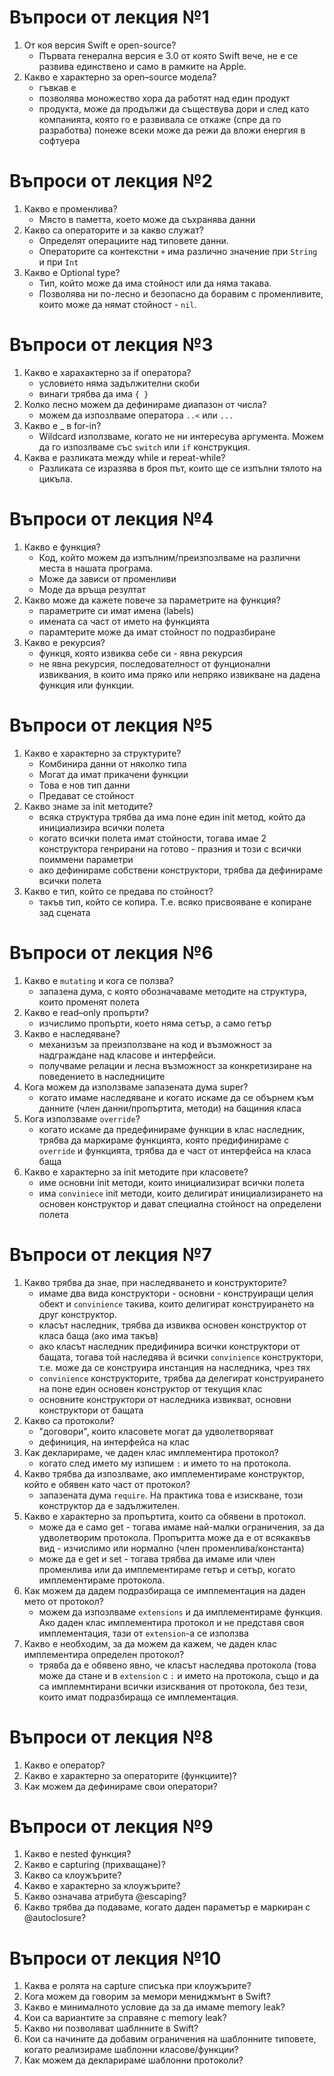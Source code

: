 # Въпроси от лекция №1
1. От коя версия Swift е open-source?
	* Първата генерална версия е 3.0 от която Swift вече, не е се развива единствено и само в рамките на Apple.
2. Какво е характерно за open–source модела?
	* гъвкав е
	* позволява моножество хора да работят над един продукт
	* продукта, може да продължи да съществува дори и след като компанията, която го е развивала се откаже (спре да го разработва) понеже всеки може да режи да вложи енергия в софтуера


# Въпроси от лекция №2 
1. Какво е променлива?
	* Място в паметта, което може да съхранява данни	
2. Какво са операторите и за какво служат? 
	* Определят операциите над типовете данни.
	* Операторите са контекстни ```+``` има различно значение при ```String``` и при ```Int```
3. Какво е Optional type?
	* Тип, който може да има стойност или да няма такава.
	* Позволява ни по-лесно и безопасно да боравим с променливите, които може да нямат стойност - ```nil```.

# Въпроси от лекция №3 

1. Какво е харахактерно за if оператора?
	* условието няма задължителни скоби 
	* винаги трябва да има ```{ }```
2. Колко лесно можем да дефинираме диапазон от числа?
	* можем да изпозлваме оператора ```..<``` или ```...```  
3. Какво е _ в for-in?
	* Wildcard използваме, когато не ни интересува аргумента. Можем да го изпозлваме със ```switch``` или ```if``` конструкция.
4. Каква е разликата между while и repeat-while?
	* Разликата се изразява в броя път, които ще се изпълни тялото на цикъла. 


# Въпроси от лекция №4

1. Какво е функция?
	* Код, който можем да изпълним/преизпозлваме на различни места в нашата програма.
	* Може да зависи от променливи
	* Моде да връща резултат
2. Какво може да кажете повече за параметрите на функция?
	* параметрите си имат имена (labels)
	* имената са част от името на функцията
	* парамтерите може да имат стойност по подразбиране
3. Какво е рекурсия?
	* функця, която извиква себе си - явна рекурсия
	* не явна рекурсия, последователност от фунционални извиквания, в които има пряко или непряко извикване на дадена функция или функции.

	
# Въпроси от лекция №5
1. Какво е характерно за структурите?
	* Комбинира данни от няколко типа
	* Могат да имат прикачени функции
	* Това е нов тип данни
	* Предават се стойност
2. Какво знаме за init методите?
	* всяка структура трябва да има поне един init метод, който да инициализира всички полета
	* когато всички полета имат стойности, тогава имае 2 конструктора генрирани на готово - празния и този с всички поиммени параметри
	* ако дефинираме собствени конструктори, трябва да дефинираме всички полета
3. Какво е тип, който се предава по стойност?
	* такъв тип, който се копира. Т.е. всяко присвояване е копиране зад сцената

# Въпроси от лекция №6
1. Какво е ```mutating``` и кога се ползва?
	* запазена дума, с която обозначаваме методите на структура, които променят полета
2. Какво е read–only пропърти?
	* изчислимо пропърти, което няма сетър, а само гетър
3. Какво е наследяване?
	* механизъм за преизползване на код и възможност за надграждане над класове и интерфейси. 
	* получваме релации и лесна възможност за конкретизиране на поведението в наследниците
4. Кога можем да използваме  запазената дума super?
	* когато имаме наследяване и когато искаме да се обърнем към данните (член данни/пропъртита, методи) на бащиния класа 
5. Кога използваме ```override```?
	* когато искаме да предефинираме функции в клас наследник, трябва да маркираме функцията, която предифинираме с ```override``` и функцията, трябва да е част от интерфейса на класа баща
6. Какво е характерно за init методите при класовете?
	* име основни init методи, които инициализират всички полета
	* има ```conviniece``` init методи, които делигират инициализирането на основен конструктор и дават специална стойност на определени полета


# Въпроси от лекция №7

1. Какво трябва да знае, при наследяването и конструкторите?
	* имаме два вида конструктори - основни - конструиращи целия обект и ```convinience``` такива, които делигират конструирането на друг конструктор.
	* класът наследник, трябва да извиква основен конструктор от класа баща (ако има такъв)
	* ако класът наследник предифинира всички конструктори от бащата, тогава той наследява й всички ```convinience``` конструктори, т.е. може да се конструира инстанция на наследника, чрез тях
	* ```convinience``` конструкторите, трябва да делегират конструирането на поне един основен конструктор от текущия клас
	* основните конструктори от наследника извикват, основни конструктори от бащата
2. Какво са протоколи?
	* "договори", които класовете могат да удволетворяват
	* дефиниция, на интерфейса на клас
3. Как декларираме, че даден клас имплементира протокол?
	* когато след името му изпишем ```:``` и името то на протокола.  
4. Какво трябва да изпозлваме, ако имплементираме конструктор, който е обявен като част от протокол?
	* запазената дума ```require```. На практика това е изискване, този конструктор да е задължителен.
5. Какво е характерно за пропъртита, които са обявени в протокол.
	* може да е само get - тогава имаме най-малки ограничения, за да удволетворим протокола. Пропъритта може да е от всякаквъв вид - изчислимо или нормално (член променлива/константа)
	* може да е get и set - тогава трябва да имаме или член променлива или да имплементираме гетър и сетър, когато имплементираме протокола.
6. Как можем да дадем подразбираща се имплементация на даден мето от протокол?
	* можем да изпозлваме ```extensions``` и да имплементираме функция. Ако даден клас имплементира протокол и не представя своя имплементация, тази от ```extension```-а се използва
7. Какво е необходим, за да можем да кажем, че даден клас имплементира определен протокол?
	* трявба да е обявено явно, че класът наследява протокола (това може да стане и в ```extension``` с ```:``` и името на протокола, също и да са имплемнтирани всички изисквания от протокола, без тези, които имат подразбираща се имплементация.

# Въпроси от лекция №8
1. Какво е оператор?
2. Какво е характерно за операторите (функциите)?
3. Как можем да дефинираме свои оператори?


# Въпроси от лекция №9
1. Какво е nested функция?
2. Какво е capturing (прихващане)?
3. Какво са клоужърите?
4. Какво е характерно за клоужърите?
5. Какво означава атрибута @escaping?
6. Какво трябва да подаваме, когато даден параметър е маркиран с @autoclosure?


# Въпроси от лекция №10
1. Каква е ролята на capture списъка при клоужърите?
2. Кога можем да говорим за мемори мениджмънт в  Swift?
3. Какво е минималното условие да за да имаме memory leak?
4. Кои са вариантите за справяне с memory leak?
5. Какво ни позволяват шаблнните в Swift?
6. Кои са начините да добавим ограничения на шаблонните типовете, когато реализираме шаблонни класове/функции?
7. Как можем да декларираме шаблонни протоколи?